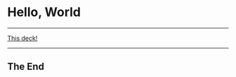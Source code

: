 # Hello, World

---

[This deck!](https://gitpitch.com/jlucktay/adventofcode/main)

---

## The End

